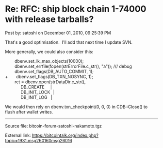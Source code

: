 # Re: RFC: ship block chain 1-74000 with release tarballs?

Post by: satoshi on December 01, 2010, 09:25:39 PM

That's a good optimisation. &nbsp;I'll add that next time I update SVN.

More generally, we could also consider this:

&nbsp;&nbsp;&nbsp;&nbsp;&nbsp;&nbsp;&nbsp;&nbsp;dbenv.set_lk_max_objects(10000);<br>
&nbsp;&nbsp;&nbsp;&nbsp;&nbsp;&nbsp;&nbsp;&nbsp;dbenv.set_errfile(fopen(strErrorFile.c_str(), "a")); /// debug<br>
&nbsp;&nbsp;&nbsp;&nbsp;&nbsp;&nbsp;&nbsp;&nbsp;dbenv.set_flags(DB_AUTO_COMMIT, 1);<br>
+&nbsp;&nbsp;&nbsp;&nbsp;&nbsp;&nbsp;&nbsp;dbenv.set_flags(DB_TXN_NOSYNC, 1);<br>
&nbsp;&nbsp;&nbsp;&nbsp;&nbsp;&nbsp;&nbsp;&nbsp;ret = dbenv.open(strDataDir.c_str(),<br>
&nbsp;&nbsp;&nbsp;&nbsp;&nbsp;&nbsp;&nbsp;&nbsp;&nbsp;&nbsp;&nbsp;&nbsp;&nbsp;DB_CREATE &nbsp;&nbsp;&nbsp;&nbsp;|<br>
&nbsp;&nbsp;&nbsp;&nbsp;&nbsp;&nbsp;&nbsp;&nbsp;&nbsp;&nbsp;&nbsp;&nbsp;&nbsp;DB_INIT_LOCK &nbsp;|<br>
&nbsp;&nbsp;&nbsp;&nbsp;&nbsp;&nbsp;&nbsp;&nbsp;&nbsp;&nbsp;&nbsp;&nbsp;&nbsp;DB_INIT_LOG &nbsp;&nbsp;|

We would then rely on dbenv.txn_checkpoint(0, 0, 0) in CDB::Close() to flush after wallet writes.

---

Source file: bitcoin-forum-satoshi-nakamoto.tgz

External link: https://bitcointalk.org/index.php?topic=1931.msg26016#msg26016
